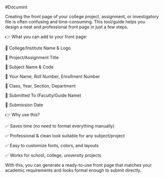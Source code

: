 #Documint


Creating the front page of your college project, assignment, or investigatory file is often confusing and time-consuming. This tool/guide helps you design a neat and professional front page in just a few steps.

👉 What you can add to your front page:

📌 College/Institute Name & Logo

📌 Project/Assignment Title

📌 Subject Name & Code

📌 Your Name, Roll Number, Enrollment Number

📌 Class, Year, Section, Department

📌 Submitted To (Faculty/Guide Name)

📌 Submission Date

👉 Why use this?

✅ Saves time (no need to format everything manually)

✅ Professional & clean look suitable for any subject/project

✅ Easy to customize fonts, colors, and layouts

✅ Works for school, college, university projects

With this, you can generate a ready-to-use front page that matches your academic requirements and looks formal enough to submit directly.
